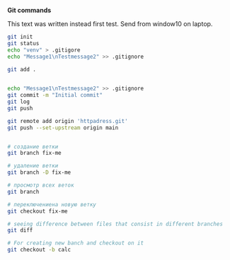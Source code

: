 **Git commands**

This text was written instead first test.
Send from window10 on laptop.

```bash 
git init
git status
echo "venv" > .gitigore
echo "Message1\nTestmessage2" >> .gitignore

git add .

    
echo "Message1\nTestmessage2" >> .gitignore
git commit -m "Initial commit"  
git log
git push

git remote add origin 'httpadress.git'
git push --set-upstream origin main


# создание ветки 
git branch fix-me

# удаление ветки
git branch -D fix-me 

# просмотр всех веток
git branch

# переключениена новую ветку
git checkout fix-me 

# seeing difference between files that consist in different branches
git diff

# For creating new banch and checkout on it
git checkout -b calc

```
